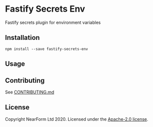 # Fastify Secrets Env

Fastify secrets plugin for environment variables

## Installation

```
npm install --save fastify-secrets-env
```

## Usage


## Contributing

See [CONTRIBUTING.md](./CONTRIBUTING.md)

## License

Copyright NearForm Ltd 2020. Licensed under the [Apache-2.0 license](http://www.apache.org/licenses/LICENSE-2.0).
